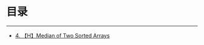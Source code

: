 # 目录


---

 - [4. 【H】Median of Two Sorted Arrays][1]


  [1]: https://github.com/Zelda256/LeetCode_Zelda/blob/master/4.%20Median%20of%20Two%20Sorted%20Arrays.md
